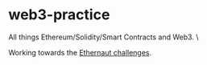 # web3-practice

All things Ethereum/Solidity/Smart Contracts and Web3. \

Working towards the [Ethernaut challenges](https://ethernaut.openzeppelin.com/).


